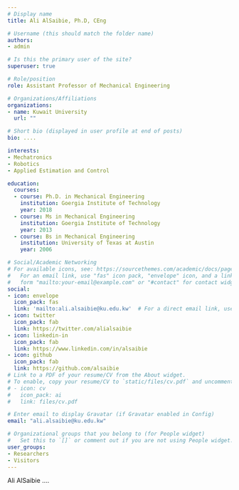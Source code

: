 ```yaml
---
# Display name
title: Ali AlSaibie, Ph.D, CEng

# Username (this should match the folder name)
authors:
- admin

# Is this the primary user of the site?
superuser: true

# Role/position
role: Assistant Professor of Mechanical Engineering

# Organizations/Affiliations
organizations:
- name: Kuwait University
  url: ""

# Short bio (displayed in user profile at end of posts)
bio: ....

interests:
- Mechatronics
- Robotics
- Applied Estimation and Control

education:
  courses:
  - course: Ph.D. in Mechanical Engineering
    institution: Goergia Institute of Technology
    year: 2018
  - course: Ms in Mechanical Engineering
    institution: Goergia Institute of Technology
    year: 2013
  - course: Bs in Mechanical Engineering
    institution: University of Texas at Austin
    year: 2006

# Social/Academic Networking
# For available icons, see: https://sourcethemes.com/academic/docs/page-builder/#icons
#   For an email link, use "fas" icon pack, "envelope" icon, and a link in the
#   form "mailto:your-email@example.com" or "#contact" for contact widget.
social:
- icon: envelope
  icon_pack: fas
  link: 'mailto:ali.alsaibie@ku.edu.kw'  # For a direct email link, use "mailto:test@example.org".
- icon: twitter
  icon_pack: fab
  link: https://twitter.com/alialsaibie
- icon: linkedin-in
  icon_pack: fab
  link: https://www.linkedin.com/in/alsaibie
- icon: github
  icon_pack: fab
  link: https://github.com/alsaibie
# Link to a PDF of your resume/CV from the About widget.
# To enable, copy your resume/CV to `static/files/cv.pdf` and uncomment the lines below.
# - icon: cv
#   icon_pack: ai
#   link: files/cv.pdf

# Enter email to display Gravatar (if Gravatar enabled in Config)
email: "ali.alsaibie@ku.edu.kw"

# Organizational groups that you belong to (for People widget)
#   Set this to `[]` or comment out if you are not using People widget.
user_groups:
- Researchers
- Visitors
---
```


Ali AlSaibie ....
